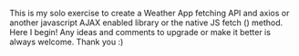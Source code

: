 This is my solo exercise to create a Weather App fetching API and axios or another javascript AJAX enabled library or the native JS fetch () method.
Here I begin! Any ideas and comments  to upgrade or make it better is always welcome. Thank you :) 
